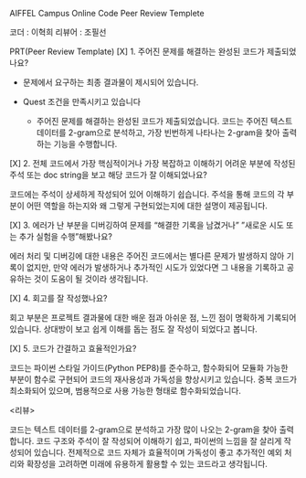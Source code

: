 AIFFEL Campus Online Code Peer Review Templete

코더 : 이혁희
리뷰어 : 조필선



PRT(Peer Review Template)
[X] 1. 주어진 문제를 해결하는 완성된 코드가 제출되었나요?

   - 문제에서 요구하는 최종 결과물이 제시되어 있습니다.
   - Quest 조건을 만족시키고 있습니다
      
      - 주어진 문제를 해결하는 완성된 코드가 제출되었습니다. 코드는 주어진 텍스트 데이터를 2-gram으로 분석하고, 가장 빈번하게 나타나는 2-gram을 찾아 출력하는 기능을 수행합니다.



[X] 2. 전체 코드에서 가장 핵심적이거나 가장 복잡하고 이해하기 어려운 부분에 작성된 주석 또는 doc string을 보고 해당 코드가 잘 이해되었나요?

코드에는 주석이 상세하게 작성되어 있어 이해하기 쉽습니다. 주석을 통해 코드의 각 부분이 어떤 역할을 하는지와 왜 그렇게 구현되었는지에 대한
          설명이 제공됩니다.



[X] 3. 에러가 난 부분을 디버깅하여 문제를 “해결한 기록을 남겼거나” ”새로운 시도 또는 추가 실험을 수행”해봤나요?

에러 처리 및 디버깅에 대한 내용은 주어진 코드에서는 별다른 문제가 발생하지 않아 기록이 없지만, 만약 에러가 발생하거나 추가적인 시도가 있었다면 
          그 내용을 기록하고 공유하는 것이 도움이 될 것이라 생각됩니다.





[X] 4. 회고를 잘 작성했나요?

회고 부분은 프로젝트 결과물에 대한 배운 점과 아쉬운 점, 느낀 점이 명확하게 기록되어 있습니다. 
상대방이 보고  쉽게 이해를 돕는 점도 잘 작성이 되었다고 봅니다.


[X] 5. 코드가 간결하고 효율적인가요?

코드는 파이썬 스타일 가이드(Python PEP8)를 준수하고, 함수화되어 모듈화 가능한 부분이 함수로 구현되어 코드의 재사용성과 가독성을 향상시키고 있습니다. 중복 코드가 최소화되어 있으며, 범용적으로 사용 가능한 형태로 함수화되었습니다.



<리뷰>

코드는 텍스트 데이터를 2-gram으로 분석하고 가장 많이 나오는 2-gram을 찾아 출력합니다.
코드 구조와 주석이 잘 작성되어 이해하기 쉽고, 파이썬의 느낌을 잘 살리게 작성되어 있습니다.
전제적으로 코드 자체가 효율적이며 가독성이 좋고 추가적인 예외 처리와 확장성을 고려하면 미래에 유용하게 활용할 수 있는 코드라고 생각됩니다.
